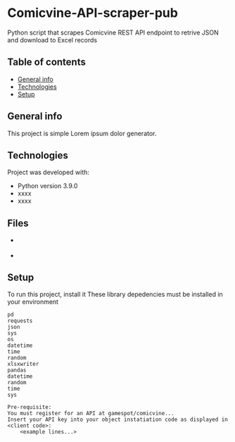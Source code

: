 # Comicvine-API-scraper-pub
Python script that scrapes Comicvine REST API endpoint to retrive JSON and download to Excel records
## Table of contents
* [General info](#general-info)
* [Technologies](#technologies)
* [Setup](#setup)

## General info
This project is simple Lorem ipsum dolor generator.
	
## Technologies
Project was developed with:
* Python version 3.9.0
* xxxx
* xxxx

## Files
* <main module>
* <client code>

## Setup
To run this project, install it
These library depedencies must be installed in your environment
```
pd
requests 
json 
sys
os
datetime
time
random
xlsxwriter
pandas
datetime
random
time
sys
```

```
Pre-requisite:
You must register for an API at gamespot/comicvine...
Insert your API key into your object instatiation code as displayed in <client code>: 
	<example lines...>
```
